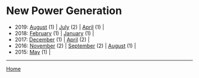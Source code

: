 # New Power Generation

  * 2019: 
      [August](./new-power-generation-2019-08.md) (1) | 
      [July](./new-power-generation-2019-07.md) (2) | 
      [April](./new-power-generation-2019-04.md) (1) | 
  * 2018: 
      [February](./new-power-generation-2018-02.md) (1) | 
      [January](./new-power-generation-2018-01.md) (1) | 
  * 2017: 
      [December](./new-power-generation-2017-12.md) (1) | 
      [April](./new-power-generation-2017-04.md) (2) | 
  * 2016: 
      [November](./new-power-generation-2016-11.md) (2) | 
      [September](./new-power-generation-2016-09.md) (2) | 
      [August](./new-power-generation-2016-08.md) (1) | 
  * 2015: 
      [May](./new-power-generation-2015-05.md) (1) | 

----

[Home](../)

